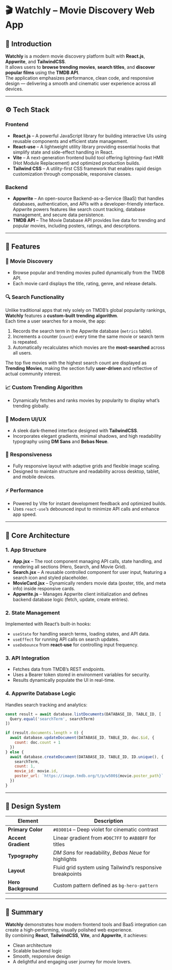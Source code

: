 # 🎬 Watchly – Movie Discovery Web App

## 🤖 Introduction
**Watchly** is a modern movie discovery platform built with **React.js**, **Appwrite**, and **TailwindCSS**.  
It allows users to **browse trending movies**, **search titles**, and **discover popular films** using the **TMDB API**.  
The application emphasizes performance, clean code, and responsive design — delivering a smooth and cinematic user experience across all devices.

---

## ⚙️ Tech Stack

### **Frontend**
- **React.js** – A powerful JavaScript library for building interactive UIs using reusable components and efficient state management.  
- **React-use** – A lightweight utility library providing essential hooks that simplify state and side-effect handling in React.  
- **Vite** – A next-generation frontend build tool offering lightning-fast HMR (Hot Module Replacement) and optimized production builds.  
- **Tailwind CSS** – A utility-first CSS framework that enables rapid design customization through composable, responsive classes.

### **Backend**
- **Appwrite** – An open-source Backend-as-a-Service (BaaS) that handles databases, authentication, and APIs with a developer-friendly interface.  
  Appwrite powers features like search count tracking, database management, and secure data persistence.  
- **TMDB API** – The Movie Database API provides live data for trending and popular movies, including posters, ratings, and descriptions.

---

## 🔋 Features

### 🎥 **Movie Discovery**
- Browse popular and trending movies pulled dynamically from the TMDB API.  
- Each movie card displays the title, rating, genre, and release details.

### 🔍 **Search Functionality**
Unlike traditional apps that rely solely on TMDB’s global popularity rankings, **Watchly** features a **custom-built trending algorithm**.  
Each time a user searches for a movie, the app:
1. Records the search term in the Appwrite database (`metrics` table).
2. Increments a counter (`count`) every time the same movie or search term is repeated.
3. Automatically recalculates which movies are the **most-searched** across all users.  

The top five movies with the highest search count are displayed as **Trending Movies**, making the section fully **user-driven** and reflective of actual community interest.

### 📈 **Custom Trending Algorithm**
- Dynamically fetches and ranks movies by popularity to display what’s trending globally.

### 🎨 **Modern UI/UX**
- A sleek dark-themed interface designed with **TailwindCSS**.  
- Incorporates elegant gradients, minimal shadows, and high readability typography using **DM Sans** and **Bebas Neue**.

### 📱 **Responsiveness**
- Fully responsive layout with adaptive grids and flexible image scaling.  
- Designed to maintain structure and readability across desktop, tablet, and mobile devices.

### ⚡ **Performance**
- Powered by Vite for instant development feedback and optimized builds.  
- Uses `react-use`’s debounced input to minimize API calls and enhance app speed.

---

## 🧩 Core Architecture

### **1. App Structure**
- **App.jsx** – The root component managing API calls, state handling, and rendering all sections (Hero, Search, and Movie Grid).
- **Search.jsx** – A reusable controlled component for user input, featuring a search icon and styled placeholder.
- **MovieCard.jsx** – Dynamically renders movie data (poster, title, and meta info) inside responsive cards.
- **Appwrite.js** – Manages Appwrite client initialization and defines backend database logic (fetch, update, create entries).

### **2. State Management**
Implemented with React’s built-in hooks:
- `useState` for handling search terms, loading states, and API data.
- `useEffect` for running API calls on search updates.
- `useDebounce` from **react-use** for controlling input frequency.

### **3. API Integration**
- Fetches data from TMDB’s REST endpoints.  
- Uses a Bearer token stored in environment variables for security.  
- Results dynamically populate the UI in real-time.

### **4. Appwrite Database Logic**
Handles search tracking and analytics:
```js
const result = await database.listDocuments(DATABASE_ID, TABLE_ID, [
  Query.equal('searchTerm', searchTerm)
])

if (result.documents.length > 0) {
  await database.updateDocument(DATABASE_ID, TABLE_ID, doc.$id, {
    count: doc.count + 1
  })
} else {
  await database.createDocument(DATABASE_ID, TABLE_ID, ID.unique(), {
    searchTerm,
    count: 1,
    movie_id: movie.id,
    poster_url: `https://image.tmdb.org/t/p/w500${movie.poster_path}`
  })
}
```

---

## 💅 Design System

| Element | Description |
|----------|--------------|
| **Primary Color** | `#030014` – Deep violet for cinematic contrast |
| **Accent Gradient** | Linear gradient from `#D6C7FF` to `#AB8BFF` for titles |
| **Typography** | *DM Sans* for readability, *Bebas Neue* for highlights |
| **Layout** | Fluid grid system using Tailwind’s responsive breakpoints |
| **Hero Background** | Custom pattern defined as `bg-hero-pattern` |

---

## 🧠 Summary
**Watchly** demonstrates how modern frontend tools and BaaS integration can create a high-performing, visually polished web experience.  
By combining **React**, **TailwindCSS**, **Vite**, and **Appwrite**, it achieves:
- Clean architecture  
- Scalable backend logic  
- Smooth, responsive design  
- A delightful and engaging user journey for movie lovers.  
